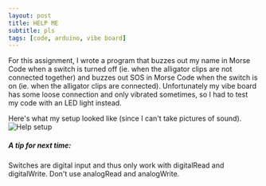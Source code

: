 ```yaml
---
layout: post
title: HELP ME
subtitle: pls
tags: [code, arduino, vibe board]
---
```


For this assignment, I wrote a program that buzzes out my name in Morse Code when a switch is turned off (ie. when the alligator clips are not connected together) and buzzes out SOS in Morse Code when the switch is on (ie. when the alligator clips are connected).
Unfortunately my vibe board has some loose connection and only vibrated sometimes, so I had to test my code with an LED light instead.


Here's what my setup looked like (since I can't take pictures of sound).
![Help setup](https://21mdr1.github.io/img/help-setup-2.jpg)


##### A tip for next time:
Switches are digital input and thus only work with digitalRead and digitalWrite. Don't use analogRead and analogWrite.


